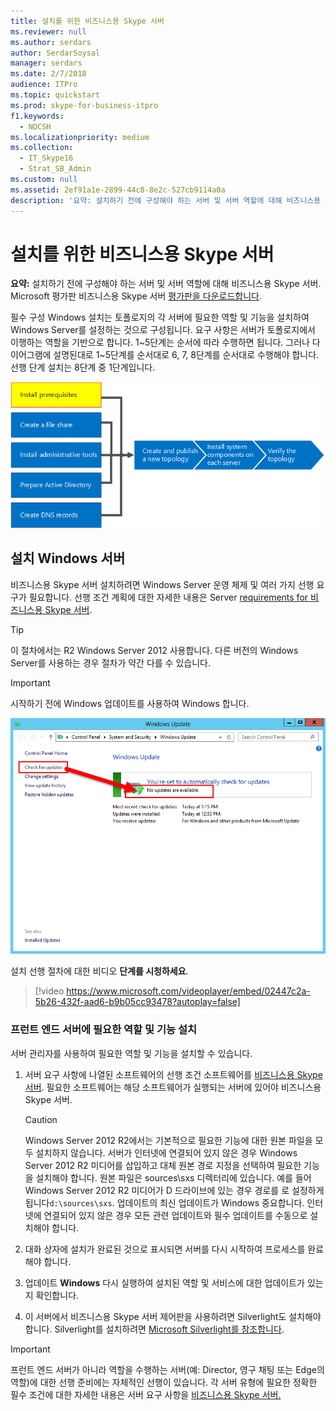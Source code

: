 ```yaml
---
title: 설치를 위한 비즈니스용 Skype 서버
ms.reviewer: null
ms.author: serdars
author: SerdarSoysal
manager: serdars
ms.date: 2/7/2018
audience: ITPro
ms.topic: quickstart
ms.prod: skype-for-business-itpro
f1.keywords:
  - NOCSH
ms.localizationpriority: medium
ms.collection:
  - IT_Skype16
  - Strat_SB_Admin
ms.custom: null
ms.assetid: 2ef91a1e-2899-44c8-8e2c-527cb9114a0a
description: '요약: 설치하기 전에 구성해야 하는 서버 및 서버 역할에 대해 비즈니스용 Skype 서버. Microsoft 평가판 센터에서 비즈니스용 Skype 서버 평가판을 다운로드합니다https://www.microsoft.com/evalcenter/evaluate-skype-for-business-server.'
---
```


# <a name="install-prerequisites-for-skype-for-business-server"></a>설치를 위한 비즈니스용 Skype 서버
 
**요약:** 설치하기 전에 구성해야 하는 서버 및 서버 역할에 대해 비즈니스용 Skype 서버. Microsoft 평가판 비즈니스용 Skype 서버 [평가판을 다운로드합니다](https://www.microsoft.com/evalcenter/evaluate-skype-for-business-server).
  
필수 구성 Windows 설치는 토폴로지의 각 서버에 필요한 역할 및 기능을 설치하여 Windows Server를 설정하는 것으로 구성됩니다. 요구 사항은 서버가 토폴로지에서 이행하는 역할을 기반으로 합니다. 1~5단계는 순서에 따라 수행하면 됩니다. 그러나 다이어그램에 설명된대로 1~5단계를 순서대로 6, 7, 8단계를 순서대로 수행해야 합니다. 선행 단계 설치는 8단계 중 1단계입니다.
  
![개요 다이어그램 - 설치 선행 요소.](../../media/0a85349b-b398-4e04-8901-8f4bd25d8afe.png)
  
## <a name="setup-windows-server"></a>설치 Windows 서버

비즈니스용 Skype 서버 설치하려면 Windows Server 운영 체제 및 여러 가지 선행 요구가 필요합니다. 선행 조건 계획에 대한 자세한 내용은 Server [requirements for 비즈니스용 Skype 서버](../../../SfBServer2019/plan/system-requirements.md). 
  
> [!TIP]
> 이 절차에서는 R2 Windows Server 2012 사용합니다. 다른 버전의 Windows Server를 사용하는 경우 절차가 약간 다를 수 있습니다. 
  
> [!IMPORTANT]
> 시작하기 전에 Windows 업데이트를 사용하여 Windows 합니다. 
  
![Windows 서버를 최신으로 유지](../../media/a8d57a97-a55e-443b-b304-c534ae9a71b2.png)
  
설치 선행 절차에 대한 비디오 **단계를 시청하세요**.
  
> [!video https://www.microsoft.com/videoplayer/embed/02447c2a-5b26-432f-aad6-b9b05cc93478?autoplay=false]
  
### <a name="install-required-roles-and-features-for-front-end-servers"></a>프런트 엔드 서버에 필요한 역할 및 기능 설치

서버 관리자를 사용하여 필요한 역할 및 기능을 설치할 수 있습니다. 
    
1. 서버 요구 사항에 나열된 소프트웨어의 선행 조건 소프트웨어를 [비즈니스용 Skype 서버](../../../SfBServer2019/plan/system-requirements.md). 필요한 소프트웨어는 해당 소프트웨어가 실행되는 서버에 있어야 비즈니스용 Skype 서버.
    
    > [!CAUTION]
    > Windows Server 2012 R2에서는 기본적으로 필요한 기능에 대한 원본 파일을 모두 설치하지 않습니다. 서버가 인터넷에 연결되어 있지 않은 경우 Windows Server 2012 R2 미디어를 삽입하고 대체 원본 경로 지정을 선택하여 필요한 기능을 설치해야  합니다. 원본 파일은 sources\sxs 디렉터리에 있습니다. 예를 들어 Windows Server 2012 R2 미디어가 D 드라이브에 있는 경우 경로를 로 설정하게 됩니다`d:\sources\sxs`. 업데이트의 최신 업데이트가 Windows 중요합니다. 인터넷에 연결되어 있지 않은 경우 모든 관련 업데이트와 필수 업데이트를 수동으로 설치해야 합니다. 
  
1. 대화 상자에 설치가 완료된 것으로 표시되면 서버를 다시 시작하여 프로세스를 완료해야 합니다.
    
1. 업데이트 **Windows** 다시 실행하여 설치된 역할 및 서비스에 대한 업데이트가 있는지 확인합니다.
    
1. 이 서버에서 비즈니스용 Skype 서버 제어판을 사용하려면 Silverlight도 설치해야 합니다. Silverlight를 설치하려면 [Microsoft Silverlight를 참조합니다](https://www.microsoft.com/silverlight/).


> [!IMPORTANT]
> 프런트 엔드 서버가 아니라 역할을 수행하는 서버(예: Director, 영구 채팅 또는 Edge의 역할)에 대한 선행 준비에는 자체적인 선행이 있습니다. 각 서버 유형에 필요한 정확한 필수 조건에 대한 자세한 내용은 서버 요구 사항을 [비즈니스용 Skype 서버.](../../../SfBServer2019/plan/system-requirements.md) 
  

